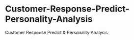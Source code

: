# Customer-Response-Predict-Personality-Analysis
Customer Response Predict &amp; Personality Analysis
